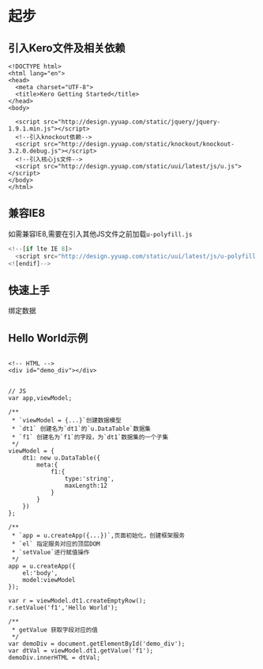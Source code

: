 # 起步

## 引入Kero文件及相关依赖

```
<!DOCTYPE html>
<html lang="en">
<head>
  <meta charset="UTF-8">
  <title>Kero Getting Started</title>
</head>
<body>

  <script src="http://design.yyuap.com/static/jquery/jquery-1.9.1.min.js"></script>
  <!--引入knockout依赖-->
  <script src="http://design.yyuap.com/static/knockout/knockout-3.2.0.debug.js"></script>
  <!--引入核心js文件-->
  <script src="http://design.yyuap.com/static/uui/latest/js/u.js"></script>
</body>
</html>
```

## 兼容IE8

如需兼容IE8,需要在引入其他JS文件之前加载`u-polyfill.js`

```javascript
<!--[if lte IE 8]>
  <script src="http://design.yyuap.com/static/uui/latest/js/u-polyfill.js"></script>
<![endif]-->
```

## 快速上手

绑定数据




## Hello World示例


<div class="examples-code"><pre><code>
&lt;!-- HTML -->
&lt;div id="demo_div">&lt;/div></code></pre>
</div>


<pre class="examples-code"><code>
// JS
var app,viewModel;

/**
 * `viewModel = {...}`创建数据模型
 * `dt1` 创建名为`dt1`的`u.DataTable`数据集
 * `f1` 创建名为`f1`的字段，为`dt1`数据集的一个子集
 */
viewModel = {
    dt1: new u.DataTable({
        meta:{
            f1:{
                type:'string',
                maxLength:12
            }
        }
    })
};

/**
 * `app = u.createApp({...})`,页面初始化，创建框架服务
 * `el` 指定服务对应的顶层DOM
 * `setValue`进行赋值操作
 */
app = u.createApp({
    el:'body',
    model:viewModel
});

var r = viewModel.dt1.createEmptyRow();
r.setValue('f1','Hello World');

/**
 * getValue 获取字段对应的值
 */
var demoDiv = document.getElementById('demo_div');
var dtVal = viewModel.dt1.getValue('f1');
demoDiv.innerHTML = dtVal;</code></pre>

